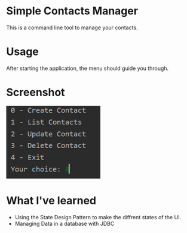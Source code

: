 # Simple Contacts Manager
This is a command line tool to manage your contacts.

# Usage
After starting the application, the menu should guide you through.

# Screenshot
<img src="screenshots/menu.png" width="50%"/>

# What I've learned
- Using the State Design Pattern to make the diffrent states of the UI.
- Managing Data in a database with JDBC
